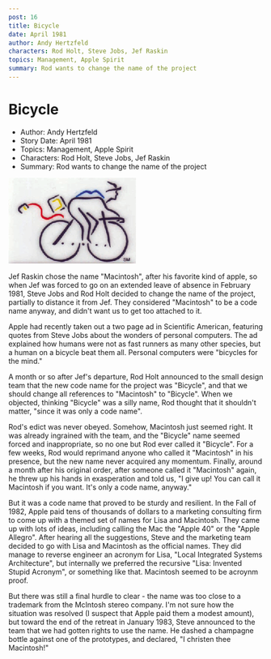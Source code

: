 ```yaml
---
post: 16
title: Bicycle
date: April 1981
author: Andy Hertzfeld
characters: Rod Holt, Steve Jobs, Jef Raskin
topics: Management, Apple Spirit
summary: Rod wants to change the name of the project
---
```


# Bicycle
* Author: Andy Hertzfeld
* Story Date: April 1981
* Topics: Management, Apple Spirit
* Characters: Rod Holt, Steve Jobs, Jef Raskin
* Summary: Rod wants to change the name of the project

![Logo for Mac University Consortium](images/bicycle.gif) 
    
Jef Raskin chose the name "Macintosh", after his favorite kind of apple, so when Jef was forced to go on an extended leave of absence in February 1981, Steve Jobs and Rod Holt decided to change the name of the project, partially to distance it from Jef. They considered "Macintosh" to be a code name anyway, and didn't want us to get too attached to it.

Apple had recently taken out a two page ad in Scientific American, featuring quotes from Steve Jobs about the wonders of personal computers.  The ad explained how humans were not as fast runners as many other species, but a human on a bicycle beat them all.  Personal computers were "bicycles for the mind."

A month or so after Jef's departure, Rod Holt announced to the small design team that the new code name for the project was "Bicycle", and that we should change all references to "Macintosh" to "Bicycle".  When we objected, thinking "Bicycle" was a silly name, Rod thought that it shouldn't matter, "since it was only a code name".

Rod's edict was never obeyed.  Somehow, Macintosh just seemed right.  It was already ingrained with the team, and the "Bicycle" name seemed forced and inappropriate, so no one but Rod ever called it "Bicycle".   For a few weeks, Rod would reprimand anyone who called it "Macintosh" in his presence, but the new name never acquired any momentum.  Finally, around a month after his original order, after someone called it "Macintosh" again, he threw up his hands in exasperation and told us, "I give up!  You can call it Macintosh if you want.  It's only a code name, anyway."

But it was a code name that proved to be sturdy and resilient.  In the Fall of 1982, Apple paid tens of thousands of dollars to a marketing consulting firm to come up with a themed set of names for Lisa and Macintosh.  They came up with lots of ideas, including calling the Mac the "Apple 40" or the "Apple Allegro".  After hearing all the suggestions, Steve and the marketing team decided to go with Lisa and Macintosh as the official names.   They did manage to reverse engineer an acronym for Lisa, "Local Integrated Systems Architecture", but internally we preferred the recursive "Lisa: Invented Stupid Acronym", or something like that. Macintosh seemed to be acroynm proof.

But there was still a final hurdle to clear - the name was too close to a trademark from the McIntosh stereo company.  I'm not sure how the situation was resolved (I suspect that Apple paid them a modest amount), but toward the end of the retreat in January 1983, Steve announced to the team that we had gotten rights to use the name.  He dashed a champagne bottle against one of the prototypes, and declared, "I christen thee Macintosh!"